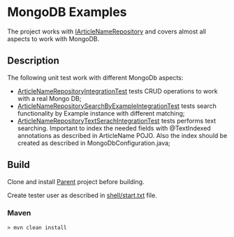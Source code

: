 # MongoDB Examples

The project works with <a href="https://github.com/StepanMelnik/MongoDB_Examples/blob/master/src/main/java/com/sme/mongodb/repository/IArticleNameRepository.java">IArticleNameRepository</a> and covers almost all aspects to work with MongoDB.

## Description

The following unit test work with different MongoDb aspects:
* <a href="https://github.com/StepanMelnik/MongoDB_Examples/blob/master/src/test/java/com/sme/mongodb/repository/ArticleNameRepositoryIntegrationTest.java">ArticleNameRepositoryIntegrationTest</a> tests CRUD operations to work with a real Mongo DB;
* <a href="https://github.com/StepanMelnik/MongoDB_Examples/blob/master/src/test/java/com/sme/mongodb/repository/ArticleNameRepositorySearchByExampleIntegrationTest.java">ArticleNameRepositorySearchByExampleIntegrationTest</a> tests search functionality by Example instance with different matching;
* <a href="https://github.com/StepanMelnik/MongoDB_Examples/blob/master/src/test/java/com/sme/mongodb/repository/ArticleNameRepositoryTextSerachIntegrationTest.java">ArticleNameRepositoryTextSerachIntegrationTest</a> tests performs text searching. Important to index the needed fields with @TextIndexed annotations as described in ArticleName POJO. Also the index should be created as described in MongoDbConfiguration.java;

## Build

Clone and install <a href="https://github.com/StepanMelnik/Parent.git">Parent</a> project before building.

Create tester user as described in <a href="https://github.com/StepanMelnik/MongoDB_Examples/blob/master/shell/start.txt">shell/start.txt</a> file.


### Maven
	> mvn clean install
